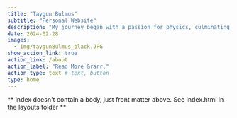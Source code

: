 ```yaml
---
title: "Taygun Bulmus"
subtitle: "Personal Website"
description: "My journey began with a passion for physics, culminating in a [Ph.D. in computational astrophysics](https://github.com/bulmust/collNuPy). However, my true calling now lies in DevOps engineering. Right now, as a freelance DevOps engineer at [Borda](https://www.bordatech.com/), I thrive on sculpting robust bare metal Kubernetes monitoring structures, ensuring seamless operations. [I am open to new opportunities.](https://www.linkedin.com/in/bulmust/)"
date: 2024-02-28
images:
  - img/taygunBulmus_black.JPG
show_action_link: true
action_link: /about
action_label: "Read More &rarr;"
action_type: text # text, button
type: home
---
```


** index doesn't contain a body, just front matter above.
See index.html in the layouts folder **
